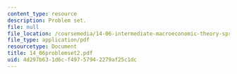 ```yaml
---
content_type: resource
description: Problem set.
file: null
file_location: /coursemedia/14-06-intermediate-macroeconomic-theory-spring-2004/4d297b631d6cf49757942279af25c1dc_14_06problemset2.pdf
file_type: application/pdf
resourcetype: Document
title: 14_06problemset2.pdf
uid: 4d297b63-1d6c-f497-5794-2279af25c1dc
---
```

